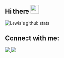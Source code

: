 ## Hi there <img src="https://media.giphy.com/media/hvRJCLFzcasrR4ia7z/giphy.gif" width="28">

![Lewis's github stats](https://github-readme-stats.vercel.app/api?username=gasperlf&count_private=true&show_icons=true&theme=onedark&hide=contribs)

## Connect with me:

<a href="https://www.linkedin.com/in/lewis-florez-renza-40858664/">
   <img src="https://img.shields.io/badge/linkedin-%230077B5.svg?&style=for-the-badge&logo=linkedin&logoColor=white" />
</a>
<a href="mailto:gasper_lf@hotmail.com">
   <img src="https://img.shields.io/badge/hotmail-D14836?style=for-the-badge&logo=hotmail&logoColor=white" />
</a>

<!--
<a href="https://ivanperez9.github.io/">
   <img src="https://img.shields.io/badge/-ivanperez9.github.io-blueviolet?style=for-the-badge&logo=Google-Chrome&logoColor=white" />
</a>


**gasperlf/gasperlf** is a ✨ _special_ ✨ repository because its `README.md` (this file) appears on your GitHub profile.

Here are some ideas to get you started:

- 🔭 I’m currently working on ...
- 🌱 I’m currently learning ...
- 👯 I’m looking to collaborate on ...
- 🤔 I’m looking for help with ...
- 💬 Ask me about ...
- 📫 How to reach me: ...
- 😄 Pronouns: ...
- ⚡ Fun fact: ...
-->

